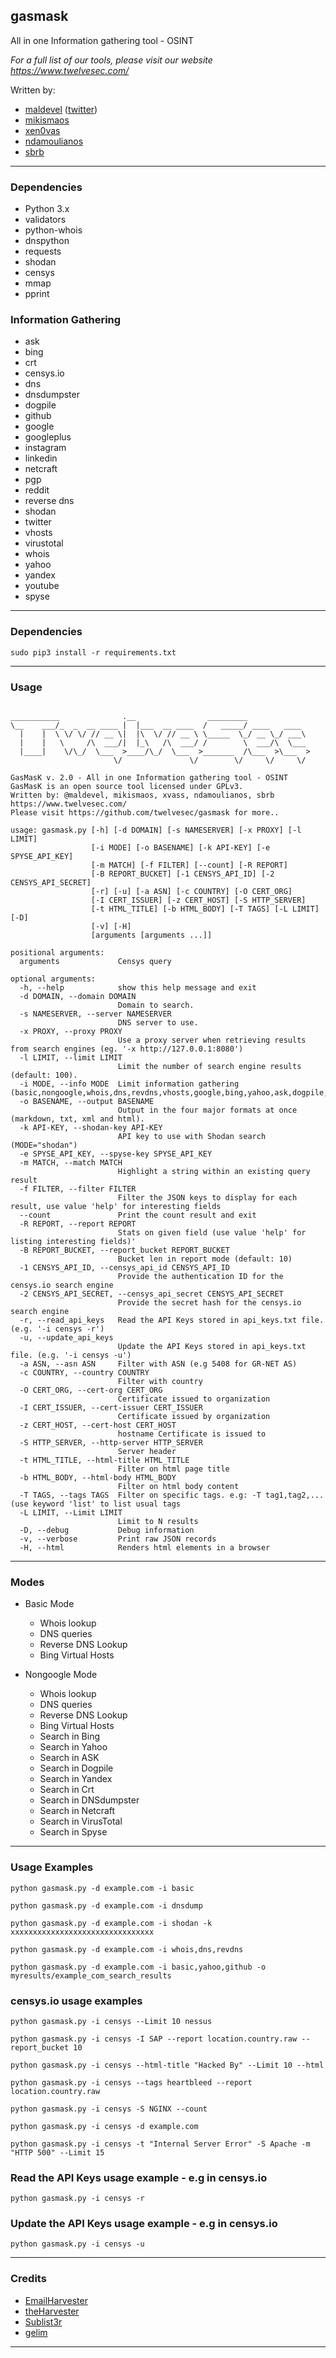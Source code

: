 ## gasmask

All in one Information gathering tool - OSINT

*For a full list of our tools, please visit our website https://www.twelvesec.com/*

Written by:

* [maldevel](https://github.com/maldevel) ([twitter](https://twitter.com/maldevel))
* [mikismaos](https://github.com/mikismaos)
* [xen0vas](https://github.com/xen0vas)
* [ndamoulianos](https://github.com/ndamoulianos)
* [sbrb](https://github.com/sbrb)
---

### Dependencies

* Python 3.x
* validators
* python-whois
* dnspython
* requests
* shodan
* censys
* mmap
* pprint


### Information Gathering

* ask
* bing
* crt
* censys.io
* dns
* dnsdumpster
* dogpile
* github
* google
* googleplus
* instagram
* linkedin
* netcraft
* pgp
* reddit
* reverse dns
* shodan
* twitter
* vhosts
* virustotal
* whois
* yahoo
* yandex
* youtube
* spyse

---

### Dependencies

```
sudo pip3 install -r requirements.txt
```

---

### Usage

```

___________              .__                _________              
\__    ___/_  _  __ ____ |  |___  __ ____  /   _____/ ____   ____  
  |    |  \ \/ \/ // __ \|  |\  \/ // __ \ \_____  \_/ __ \_/ ___\ 
  |    |   \     /\  ___/|  |_\   /\  ___/ /        \  ___/\  \___ 
  |____|    \/\_/  \___  >____/\_/  \___  >_______  /\___  >\___  >
                       \/               \/        \/     \/     \/ 

GasMasK v. 2.0 - All in one Information gathering tool - OSINT
GasMasK is an open source tool licensed under GPLv3.
Written by: @maldevel, mikismaos, xvass, ndamoulianos, sbrb
https://www.twelvesec.com/
Please visit https://github.com/twelvesec/gasmask for more..

usage: gasmask.py [-h] [-d DOMAIN] [-s NAMESERVER] [-x PROXY] [-l LIMIT]
                  [-i MODE] [-o BASENAME] [-k API-KEY] [-e SPYSE_API_KEY]
                  [-m MATCH] [-f FILTER] [--count] [-R REPORT]
                  [-B REPORT_BUCKET] [-1 CENSYS_API_ID] [-2 CENSYS_API_SECRET]
                  [-r] [-u] [-a ASN] [-c COUNTRY] [-O CERT_ORG]
                  [-I CERT_ISSUER] [-z CERT_HOST] [-S HTTP_SERVER]
                  [-t HTML_TITLE] [-b HTML_BODY] [-T TAGS] [-L LIMIT] [-D]
                  [-v] [-H]
                  [arguments [arguments ...]]

positional arguments:
  arguments             Censys query

optional arguments:
  -h, --help            show this help message and exit
  -d DOMAIN, --domain DOMAIN
                        Domain to search.
  -s NAMESERVER, --server NAMESERVER
                        DNS server to use.
  -x PROXY, --proxy PROXY
                        Use a proxy server when retrieving results from search engines (eg. '-x http://127.0.0.1:8080')
  -l LIMIT, --limit LIMIT
                        Limit the number of search engine results (default: 100).
  -i MODE, --info MODE  Limit information gathering (basic,nongoogle,whois,dns,revdns,vhosts,google,bing,yahoo,ask,dogpile,yandex,linkedin,twitter,youtube,reddit,github,instagram,crt,pgp,netcraft,virustotal,dnsdump,shodan,censys,spyse).
  -o BASENAME, --output BASENAME
                        Output in the four major formats at once (markdown, txt, xml and html).
  -k API-KEY, --shodan-key API-KEY
                        API key to use with Shodan search (MODE="shodan")
  -e SPYSE_API_KEY, --spyse-key SPYSE_API_KEY
  -m MATCH, --match MATCH
                        Highlight a string within an existing query result
  -f FILTER, --filter FILTER
                        Filter the JSON keys to display for each result, use value 'help' for interesting fields
  --count               Print the count result and exit
  -R REPORT, --report REPORT
                        Stats on given field (use value 'help' for listing interesting fields)'
  -B REPORT_BUCKET, --report_bucket REPORT_BUCKET
                        Bucket len in report mode (default: 10)
  -1 CENSYS_API_ID, --censys_api_id CENSYS_API_ID
                        Provide the authentication ID for the censys.io search engine
  -2 CENSYS_API_SECRET, --censys_api_secret CENSYS_API_SECRET
                        Provide the secret hash for the censys.io search engine
  -r, --read_api_keys   Read the API Keys stored in api_keys.txt file. (e.g. '-i censys -r')
  -u, --update_api_keys
                        Update the API Keys stored in api_keys.txt file. (e.g. '-i censys -u')
  -a ASN, --asn ASN     Filter with ASN (e.g 5408 for GR-NET AS)
  -c COUNTRY, --country COUNTRY
                        Filter with country
  -O CERT_ORG, --cert-org CERT_ORG
                        Certificate issued to organization
  -I CERT_ISSUER, --cert-issuer CERT_ISSUER
                        Certificate issued by organization
  -z CERT_HOST, --cert-host CERT_HOST
                        hostname Certificate is issued to
  -S HTTP_SERVER, --http-server HTTP_SERVER
                        Server header
  -t HTML_TITLE, --html-title HTML_TITLE
                        Filter on html page title
  -b HTML_BODY, --html-body HTML_BODY
                        Filter on html body content
  -T TAGS, --tags TAGS  Filter on specific tags. e.g: -T tag1,tag2,... (use keyword 'list' to list usual tags
  -L LIMIT, --Limit LIMIT
                        Limit to N results
  -D, --debug           Debug information
  -v, --verbose         Print raw JSON records
  -H, --html            Renders html elements in a browser

```

---

### Modes

* Basic Mode
  * Whois lookup
  * DNS queries
  * Reverse DNS Lookup
  * Bing Virtual Hosts

* Nongoogle Mode
  * Whois lookup
  * DNS queries
  * Reverse DNS Lookup
  * Bing Virtual Hosts
  * Search in Bing
  * Search in Yahoo
  * Search in ASK
  * Search in Dogpile
  * Search in Yandex
  * Search in Crt
  * Search in DNSdumpster
  * Search in Netcraft
  * Search in VirusTotal
  * Search in Spyse

---

### Usage Examples

```
python gasmask.py -d example.com -i basic

python gasmask.py -d example.com -i dnsdump

python gasmask.py -d example.com -i shodan -k xxxxxxxxxxxxxxxxxxxxxxxxxxxxxxxx

python gasmask.py -d example.com -i whois,dns,revdns

python gasmask.py -d example.com -i basic,yahoo,github -o myresults/example_com_search_results
```

### censys.io usage examples

```
python gasmask.py -i censys --Limit 10 nessus

python gasmask.py -i censys -I SAP --report location.country.raw --report_bucket 10

python gasmask.py -i censys --html-title "Hacked By" --Limit 10 --html

python gasmask.py -i censys --tags heartbleed --report location.country.raw

python gasmask.py -i censys -S NGINX --count

python gasmask.py -i censys -d example.com

python gasmask.py -i censys -t "Internal Server Error" -S Apache -m "HTTP 500" --Limit 15
```

### Read the API Keys usage example - e.g in censys.io

```
python gasmask.py -i censys -r

```

### Update the API Keys usage example - e.g in censys.io

```
python gasmask.py -i censys -u

```

---

### Credits

* [EmailHarvester](https://github.com/maldevel/EmailHarvester)
* [theHarvester](https://github.com/laramies/theHarvester)
* [Sublist3r](https://github.com/aboul3la/Sublist3r)
* [gelim](https://github.com/gelim/censys)

---
